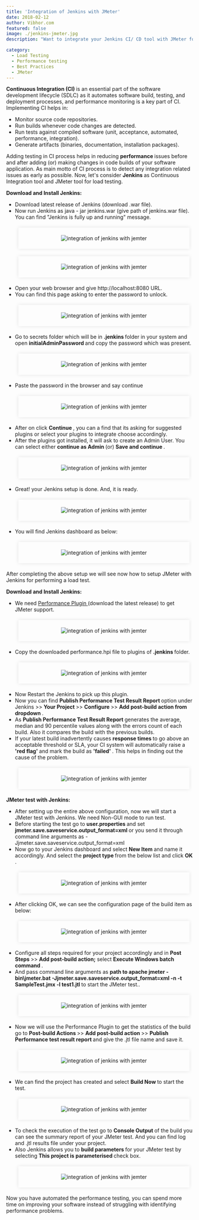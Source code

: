 ```yaml
---
title: 'Integration of Jenkins with JMeter'
date: 2018-02-12
author: Vibhor.com
featured: false
image: ./jenkins-jmeter.jpg
description: "Want to integrate your Jenkins CI/ CD tool with JMeter for Performance testing?"

category:
  - Load Testing
  - Performance testing
  - Best Practices
  - JMeter
---
```



<div class="entry-content">
<p >
<b>Continuous Integration (CI) </b> is an essential part of the software development lifecycle (SDLC) as it automates software build, testing, and deployment processes, and performance monitoring is a key part of CI.
Implementing CI helps in:
</p>
<ul >
<li>Monitor source code repositories.</li>
<li>Run builds whenever code changes are detected.</li>
<li>Run tests against compiled software (unit, acceptance, automated, performance, integration).</li>
<li>Generate artifacts (binaries, documentation, installation packages).</li>
</ul>
<p >
Adding testing in CI process helps in reducing <b>performance </b>issues before and after adding (or) making changes in code builds of your software application.
As main motto of CI process is to detect any integration related issues as early as possible.
Now, let's consider <b>Jenkins </b>as Continuous Integration tool and JMeter tool for load testing.
</p>
<p > <b>Download and Install Jenkins:</b></p>
<ul >
<li>Download latest release of Jenkins (download .war file).</li>
<li>Now run Jenkins as java - jar jenkins.war (give path of jenkins.war file). You can find "Jenkins is fully up and running" message.</li>
<center>
<div style="width:88%; margin-top:20px; margin-bottom:20px;padding:20px; box-shadow:0 0 10px rgba(0,0,0,0.1)">
<img class="main-img img-responsive" src="./run-jenkins.png" alt="integration of jenkins with jemter">
</div>
</center>
<center>
<div style="width:88%; margin-top:20px; margin-bottom:20px;padding:20px; box-shadow:0 0 10px rgba(0,0,0,0.1)">
<img class="main-img img-responsive" src="./jenkins-fully-up.png" alt="integration of jenkins with jemter">
</div>
</center>
<li>Open your web browser and give http://localhost:8080 URL.</li>
<li>You can find this page asking to enter the password to unlock.</li>
<center>
<div style="width:88%; margin-top:20px; margin-bottom:20px;padding:20px; box-shadow:0 0 10px rgba(0,0,0,0.1)">
<img class="main-img img-responsive" src="./jenkins-user-login.png" alt="integration of jenkins with jemter">
</div>
</center>
<li>Go to secrets folder which will be in <b>.jenkins </b> folder in your system and open <b>initialAdminPassword </b>and copy the password which was present.</li>
<center>
<div style="width:88%; margin-top:20px; margin-bottom:20px;padding:20px; box-shadow:0 0 10px rgba(0,0,0,0.1)">
<img class="main-img img-responsive" src="./jenkins-admin-password.png" alt="integration of jenkins with jemter">
</div>
</center>
<li>Paste the password in the browser and say continue</li>
<center>
<div style="width:88%; margin-top:20px; margin-bottom:20px;padding:20px; box-shadow:0 0 10px rgba(0,0,0,0.1)">
<img class="main-img img-responsive" src="./jenkins-admin-pwd.png" alt="integration of jenkins with jemter">
</div>
</center>
<li>After on click <b>Continue </b>, you can a find that its asking for suggested plugins or select your plugins to integrate choose accordingly.</li>
<li>After the plugins got installed, it will ask to create an Admin User. You can select either <b>continue as Admin </b> (or) <b>Save and continue </b>.</li>
<center>
<div style="width:88%; margin-top:20px; margin-bottom:20px;padding:20px; box-shadow:0 0 10px rgba(0,0,0,0.1)">
<img class="main-img img-responsive" src="./jenkins-create-admin-user.png" alt="integration of jenkins with jemter">
</div>
</center>
<li>Great! your Jenkins setup is done. And, it is ready.</li>
<center>
<div style="width:88%; margin-top:20px; margin-bottom:20px;padding:20px; box-shadow:0 0 10px rgba(0,0,0,0.1)">
<img class="main-img img-responsive" src="./jenkins-ready.png" alt="integration of jenkins with jemter">
</div>
</center>
<li>You will find Jenkins dashboard as below:</li>
<center>
<div style="width:88%; margin-top:20px; margin-bottom:20px;padding:20px; box-shadow:0 0 10px rgba(0,0,0,0.1)">
<img class="main-img img-responsive" src="./jenkins-welcome.png" alt="integration of jenkins with jemter">
</div>
</center>
</ul>
<p >
After completing the above setup we will see now how to setup JMeter with Jenkins for performing a load test.
</p>
<p > <b>Download and Install Jenkins:</b>
</p><ul >
<li>We need <a href="https://wiki.jenkins.io/display/JENKINS/Performance+Plugin">Performance Plugin </a> (download the latest release) to get JMeter support.</li>
<center>
<div style="width:88%; margin-top:20px; margin-bottom:20px;padding:20px; box-shadow:0 0 10px rgba(0,0,0,0.1)">
<img class="main-img img-responsive" src="./jenkins-perf-plugin.png" alt="integration of jenkins with jemter">
</div>
</center>
<li>Copy the downloaded performance.hpi file to plugins of <b>.jenkins </b>folder.</li>
<center>
<div style="width:88%; margin-top:20px; margin-bottom:20px;padding:20px; box-shadow:0 0 10px rgba(0,0,0,0.1)">
<img class="main-img img-responsive" src="./jenkins-perf-plugin2.png" alt="integration of jenkins with jemter">
</div>
</center>
<li>Now Restart the Jenkins to pick up this plugin.</li>
<li>Now you can find <b>Publish Performance Test Result Report </b>option under Jenkins &gt;&gt; <b>Your Project </b>&gt;&gt; <b>Configure </b>&gt;&gt; <b>Add post-build action from dropdown </b>.</li>
<li>As <b>Publish Performance Test Result Report </b> generates the average, median and 90 percentile values along with the errors count of each build. Also it compares the build with the previous builds.</li>
<li>If your latest build inadvertently causes <b>response times </b>to go above an acceptable threshold or SLA, your CI system will automatically raise a <b>'red flag' </b>and mark the build as <b>'failed' </b>. This helps in finding out the cause of the problem.</li>
<center>
<div style="width:88%; margin-top:20px; margin-bottom:20px;padding:20px; box-shadow:0 0 10px rgba(0,0,0,0.1)">
<img class="main-img img-responsive" src="./jenkins-build-pipeline.png" alt="integration of jenkins with jemter">
</div>
</center>
<p></p>
</ul>
<p > <b>JMeter test with Jenkins: </b>
</p><ul >
<li>After setting up the entire above configuration, now we will start a JMeter test with Jenkins. We need Non-GUI mode to run test.</li>
<li>Before starting the test go to <b>user.properties </b>and set <b>jmeter.save.saveservice.output_format=xml </b>or you send it through command line arguments as -Jjmeter.save.saveservice.output_format=xml </li>
<li>Now go to your Jenkins dashboard and select <b>New Item </b>and name it accordingly. And select the <b>project type </b> from the below list and click <b>OK </b>.</li>
<center>
<div style="width:88%; margin-top:20px; margin-bottom:20px;padding:20px; box-shadow:0 0 10px rgba(0,0,0,0.1)">
<img class="main-img img-responsive" src="./jenkins-enter-project.png" alt="integration of jenkins with jemter">
</div>
</center>
<li>After clicking OK, we can see the configuration page of the build item as below:</li>
<center>
<div style="width:88%; margin-top:20px; margin-bottom:20px;padding:20px; box-shadow:0 0 10px rgba(0,0,0,0.1)">
<img class="main-img img-responsive" src="./jenkins-setup-build.png" alt="integration of jenkins with jemter">
</div>
</center>
<li>Configure all steps required for your project accordingly and in <b>Post Steps </b>&gt;&gt; <b>Add post-build action;</b> select <b>Execute Windows batch command </b>.</li>
<li>And pass command line arguments as <b> path to apache jmeter - bin\jmeter.bat -Jjmeter.save.saveservice.output_format=xml -n -t SampleTest.jmx -l test1.jtl </b>to start the JMeter test..</li>
<center>
<div style="width:88%; margin-top:20px; margin-bottom:20px;padding:20px; box-shadow:0 0 10px rgba(0,0,0,0.1)">
<img class="main-img img-responsive" src="./jenkins-jmeter-command.png" alt="integration of jenkins with jemter">
</div>
</center>
<li>Now we will use the Performance Plugin to get the statistics of the build go to <b>Post-build Actions </b>&gt;&gt; <b>Add post-build action </b>&gt;&gt; <b>Publish Performance test result report </b>and give the .jtl file name and save it. </li>
<center>
<div style="width:88%; margin-top:20px; margin-bottom:20px;padding:20px; box-shadow:0 0 10px rgba(0,0,0,0.1)">
<img class="main-img img-responsive" src="./jenkins-jmeter-post-build.png" alt="integration of jenkins with jemter">
</div>
</center>
<li>We can find the project has created and select <b>Build Now </b>to start the test. </li>
<center>
<div style="width:88%; margin-top:20px; margin-bottom:20px;padding:20px; box-shadow:0 0 10px rgba(0,0,0,0.1)">
<img class="main-img img-responsive" src="./jenkins-build.png" alt="integration of jenkins with jemter">
</div>
</center>
<li>To check the execution of the test go to <b>Console Output </b>of the build you can see the summary report of your JMeter test. And you can find log and .jtl results file under your project.</li>
<li>Also Jenkins allows you to <b>build parameters </b>for your JMeter test by selecting <b>This project is parameterised </b>check box.</li>
<center>
<div style="width:88%; margin-top:20px; margin-bottom:20px;padding:20px; box-shadow:0 0 10px rgba(0,0,0,0.1)">
<img class="main-img img-responsive" src="./jenkins-add-parameters.png" alt="integration of jenkins with jemter">
</div>
</center>
<p></p>
</ul>
<p >
Now you have automated the performance testing, you can spend more time on improving your software instead of struggling with identifying performance problems.
</p>
</div>
